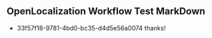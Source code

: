 ## OpenLocalization Workflow Test MarkDown
* 33f57f18-9781-4bd0-bc35-d4d5e56a0074 thanks!

<!--HONumber=Jul16_HO4-->


